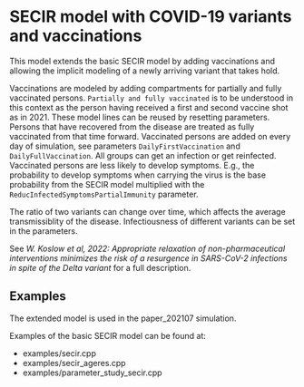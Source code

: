 # SECIR model with COVID-19 variants and vaccinations

This model extends the basic SECIR model by adding vaccinations and allowing the implicit modeling of a newly arriving variant that takes hold.

Vaccinations are modeled by adding compartments for partially and fully vaccinated persons. `Partially and fully vaccinated` is to be understood in this context as the person having received a first and second vaccine shot as in 2021. These model lines can be reused by resetting parameters. Persons that have recovered from the disease are treated as fully vaccinated from that time forward. Vaccinated persons are added on every day of simulation, see parameters `DailyFirstVaccination` and `DailyFullVaccination`. All groups can get an infection or get reinfected. Vaccinated persons are less likely to develop symptoms. E.g., the probability to develop symptoms when carrying the virus is the base probability from the SECIR model multiplied with the `ReducInfectedSymptomsPartialImmunity` parameter.

The ratio of two variants can change over time, which affects the average transmissiblity of the disease. Infectiousness of different variants can be set in the parameters.

See *W. Koslow et al, 2022: Appropriate relaxation of non-pharmaceutical interventions minimizes the risk of a resurgence in SARS-CoV-2 infections in spite of the Delta variant* for a full description.

## Examples

The extended model is used in the paper_202107 simulation. 

Examples of the basic SECIR model can be found at:

- examples/secir.cpp
- examples/secir_ageres.cpp
- examples/parameter_study_secir.cpp
